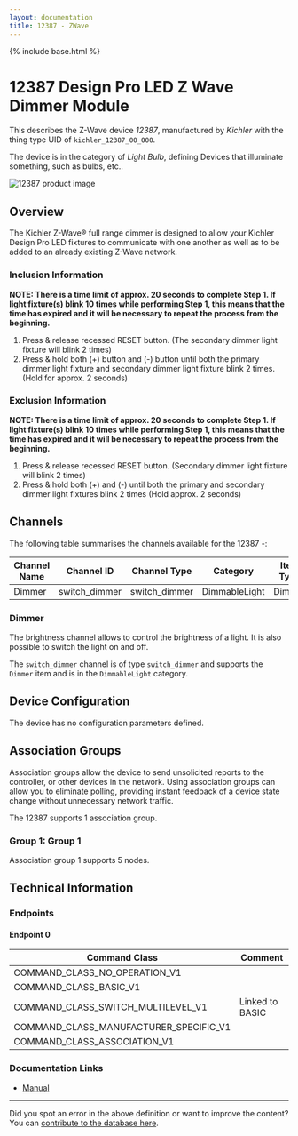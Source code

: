 ```yaml
---
layout: documentation
title: 12387 - ZWave
---
```


{% include base.html %}

# 12387 Design Pro LED Z Wave Dimmer Module
This describes the Z-Wave device *12387*, manufactured by *Kichler* with the thing type UID of ```kichler_12387_00_000```.

The device is in the category of *Light Bulb*, defining Devices that illuminate something, such as bulbs, etc..

![12387 product image](https://opensmarthouse.org/zwavedatabase/668/image/)


## Overview

The Kichler Z-Wave® full range dimmer is designed to allow your Kichler Design Pro LED fixtures to communicate with one another as well as to be added to an already existing Z-Wave network.

### Inclusion Information

**NOTE: There is a time limit of approx. 20 seconds to complete Step 1. If light fixture(s) blink 10 times while performing Step 1, this means that the time has expired and it will be necessary to repeat the process from the beginning.**

  1. Press & release recessed RESET button. (The secondary dimmer light fixture will blink 2 times)
  2. Press & hold both (+) button and (-) button until both the primary dimmer light fixture and secondary dimmer light fixture blink 2 times. (Hold for approx. 2 seconds)

### Exclusion Information

**NOTE: There is a time limit of approx. 20 seconds to complete Step 1. If light fixture(s) blink 10 times while performing Step 1, this means that the time has expired and it will be necessary to repeat the process from the beginning.**

  1. Press & release recessed RESET button. (Secondary dimmer light fixture will blink 2 times)
  2. Press & hold both (+) and (-) until both the primary and secondary dimmer light fixtures blink 2 times (Hold approx. 2 seconds)

## Channels

The following table summarises the channels available for the 12387 -:

| Channel Name | Channel ID | Channel Type | Category | Item Type |
|--------------|------------|--------------|----------|-----------|
| Dimmer | switch_dimmer | switch_dimmer | DimmableLight | Dimmer | 

### Dimmer
The brightness channel allows to control the brightness of a light.
            It is also possible to switch the light on and off.

The ```switch_dimmer``` channel is of type ```switch_dimmer``` and supports the ```Dimmer``` item and is in the ```DimmableLight``` category.



## Device Configuration

The device has no configuration parameters defined.

## Association Groups

Association groups allow the device to send unsolicited reports to the controller, or other devices in the network. Using association groups can allow you to eliminate polling, providing instant feedback of a device state change without unnecessary network traffic.

The 12387 supports 1 association group.

### Group 1: Group 1


Association group 1 supports 5 nodes.

## Technical Information

### Endpoints

#### Endpoint 0

| Command Class | Comment |
|---------------|---------|
| COMMAND_CLASS_NO_OPERATION_V1| |
| COMMAND_CLASS_BASIC_V1| |
| COMMAND_CLASS_SWITCH_MULTILEVEL_V1| Linked to BASIC|
| COMMAND_CLASS_MANUFACTURER_SPECIFIC_V1| |
| COMMAND_CLASS_ASSOCIATION_V1| |

### Documentation Links

* [Manual](https://opensmarthouse.org/zwavedatabase/668/12387-Z-Wave-Dimmer-Module.pdf)

---

Did you spot an error in the above definition or want to improve the content?
You can [contribute to the database here](https://opensmarthouse.org/zwavedatabase/668).
